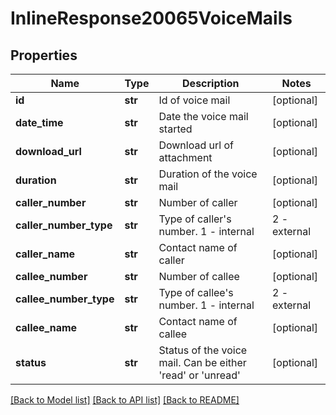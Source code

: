 # InlineResponse20065VoiceMails

## Properties
Name | Type | Description | Notes
------------ | ------------- | ------------- | -------------
**id** | **str** | Id of voice mail | [optional] 
**date_time** | **str** | Date the voice mail started | [optional] 
**download_url** | **str** | Download url of attachment | [optional] 
**duration** | **str** | Duration of the voice mail | [optional] 
**caller_number** | **str** | Number of caller  | [optional] 
**caller_number_type** | **str** | Type of caller&#x27;s number. 1 - internal | 2 - external | [optional] 
**caller_name** | **str** | Contact name of caller | [optional] 
**callee_number** | **str** | Number of callee | [optional] 
**callee_number_type** | **str** | Type of callee&#x27;s number. 1 - internal | 2 - external | [optional] 
**callee_name** | **str** | Contact name of callee | [optional] 
**status** | **str** | Status of the voice mail. Can be either &#x27;read&#x27; or &#x27;unread&#x27; | [optional] 

[[Back to Model list]](../README.md#documentation-for-models) [[Back to API list]](../README.md#documentation-for-api-endpoints) [[Back to README]](../README.md)

